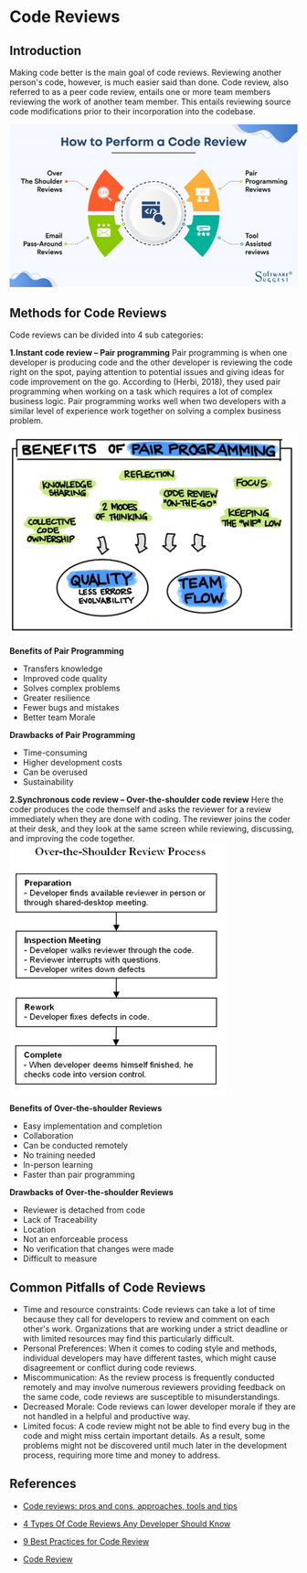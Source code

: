 # Code Reviews
## Introduction
Making code better is the main goal of code reviews. Reviewing another person's code, however, is much easier said than done. Code review, also referred to as a peer code review, entails one or more team members reviewing the work of another team member. This entails reviewing source code modifications prior to their incorporation into the codebase.

![Code review methods](../sections/images/codeReview.jpg)

## Methods for Code Reviews

Code reviews can be divided into 4 sub categories:

**1.Instant code review – Pair programming**
Pair programming is when one developer is producing code and the other developer is reviewing the code right on the spot, paying attention to potential issues and giving ideas for code improvement on the go. 
According to (Herbi, 2018), they used pair programming when working on a task which requires a lot of complex business logic. Pair programming works well when two developers with a similar level of experience work together on solving a complex business problem.

![Code review methods](../sections/images/pairProgramming.jpg)

**Benefits of Pair Programming**
-	Transfers knowledge
-	Improved code quality
-	Solves complex problems 
-	Greater resilience
-	Fewer bugs and mistakes
-	Better team Morale

**Drawbacks of Pair Programming**
-	Time-consuming 
-	Higher development costs
-	Can be overused 
-	Sustainability


**2.Synchronous code review – Over-the-shoulder code review**
Here the coder produces the code themself and asks the reviewer for a review immediately when they are done with coding. The reviewer joins the coder at their desk, and they look at the same screen while reviewing, discussing, and improving the code together.
![Code review methods](../sections/images/overTheShoulder.png)

**Benefits of Over-the-shoulder Reviews**
-	Easy implementation and completion 
-	Collaboration
-	Can be conducted remotely 
-	No training needed
-	In-person learning
-	Faster than pair programming 

**Drawbacks of Over-the-shoulder Reviews**
-	Reviewer is detached from code
-	Lack of Traceability 
-	Location
-	Not an enforceable process
-	No verification that changes were made 
-	Difficult to measure




## Common Pitfalls of Code Reviews 
-	Time and resource constraints: Code reviews can take a lot of time because they call for developers to review and comment on each other's work. Organizations that are working under a strict deadline or with limited resources may find this particularly difficult.
-	Personal Preferences: When it comes to coding style and methods, individual developers may have different tastes, which might cause disagreement or conflict during code reviews.
-	Miscommunication: As the review process is frequently conducted remotely and may involve numerous reviewers providing feedback on the same code, code reviews are susceptible to misunderstandings.
-	Decreased Morale: Code reviews can lower developer morale if they are not handled in a helpful and productive way.
-	Limited focus: A code review might not be able to find every bug in the code and might miss certain important details. As a result, some problems might not be discovered until much later in the development process, requiring more time and money to address.

## References
- [Code reviews: pros and cons, approaches, tools and tips](https://swimm.io/learn/code-reviews/code-reviews-pros-and-cons-approaches-tools-and-tips/)
- [4 Types Of Code Reviews Any Developer Should Know](https://www.scrum-tips.com/agile/types-of-code-reviews/#:~:text=Instant%20code%20review%E2%80%94also%20known,as%20meeting%2Dbased%20code%20review)

- [9 Best Practices for Code Review](https://www.perforce.com/blog/qac/9-best-practices-for-code-review)

- [Code Review](https://developerexperience.io/articles/code-review)